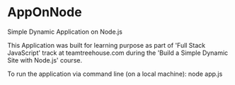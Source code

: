 # AppOnNode
Simple Dynamic Application on Node.js

This Application was built for learning purpose as part of 'Full Stack JavaScript' track at teamtreehouse.com during the 'Build a Simple Dynamic Site with Node.js' course.

To run the application via command line (on a local machine):
node app.js
